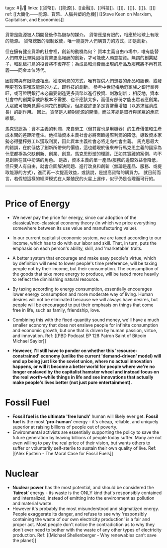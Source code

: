 tags: #📝️/🌱 
links: [[貨幣]]、[[能源]]、[[金融]]、[[科技]]、[[]]、[[]]、[[]]、[[]]
ref: 
[[大簡化——能源、貨幣、人腦共塑的危機]]
[[Steve Keen on Marxism, Capitalism, and Economics]]

---
貨幣是能源被人類開發後作為儲存的媒介。
貨幣應是有限的，相應於地球上有限的能源。
貨幣總數的限制致使，唯一能提升人們購買力的方式，即是創新。

但在擁有健全貨幣的社會裡，創新的動機為何？
資本主義自由市場中，唯有能替人們帶來比單純囤積貨幣更高報酬的創新，才可能使人願意投資。無謂的創業點子，和亂槍打鳥的投資將不復存在；為成長和消費而出現的產品及服務將不再有意義——同金本位時代。

因貨幣與有限能源相應，獲取利潤的方式，唯有提供人們想要的產品和服務、或發明更有效率獲取能源的方式，即科技的創新。
參考中世紀梅地奇家族之銀行業興旺，或可證明銀行未必需要創造更多貨幣以進行投資、刺激創新；
相反地，資本社會中的創業家或許根本不需要、也不應該太多，而僅有部份才能出眾者應創業。大眾或可能樂見遍地開花的創業家，但那或許更多是貨幣量增加（以追求經濟成長）的副作用。
因此，貨幣是人類對能源的開價，而並非總是銀行與民眾的承諾維繫。

馬克思認為：資本主義的利潤，來自勞工（但其實也是用機器）的生產價值和生產成本間的差距所產生。他推論資本主義社會必將面臨邊際利潤的降低，導致資本家勢必得壓榨勞工以獲取利潤，因此資本主義社會必將走向社會主義。
馬克思最大的錯誤，在於低估了創新所帶來的價值，這也體現於後來奉行馬克思主義的國家為什麼都極為欠缺創新、創業、創意。馬克思形塑的理論，正如其實踐的案例，均不見創新在其中扮演的角色。
是故，資本主義的單一產品/服務的邊際效益會降低，但只要人有自由，就會企圖解決問題、進行改良和創新（無論是產品、服務、或提取能源的方式），進而再一次提高效益，或該說，是提高貨幣的購買力。
就目前而言，若假想這樣的經濟模式在人類殖民的火星上運作，似乎仍是合理而可行的。

---
# Price of Energy
- We never pay the price for energy, since our adoption of the classical/neo-classical economy theory (in which we price everything somewhere between its use value and manufacturing value).
- In our current capitalist economic system, we are taxed according to our income, which has to do with our labor and skill. That, in turn, puts the emphasis on each person's ability, skill, and 'marketable' traits.
- A better system that encourage and make easy people's virtue, which by definition will need to lower people's time preference, will be taxing people not by their income, but their consumption. The consumption of the goods that take more energy to produce, will be taxed more heavily to reflect the diminishing natural resource. 
- By taxing according to energy consumption, essentially encourages lower energy consumption and more moderate way of living. Human desires will not be eliminated because we will always have desires, but people will be encouraged to put their emphasis on things that come free in life, such as family, friendship, love.
- Combining this with the fixed-quantity sound money, we'll have a much smaller economy that does not enslave people for infinite consumption and economic growth, but one that is driven by human passion, virtue, and innovation.
  Ref: [[PBD Podcast  EP 128  Patron Saint of Bitcoin Michael Saylor]]
  
- **However, I'll still have to ponder on whether this 'resource-constrained' economy (unlike the current 'demand-driven' model) will end up being just like the soviet union, where no actual innovation happens, or will it become a better world for people where we're no longer enslaved by the capitalist hamster wheel and instead focus on the real worth-while things in life and see innovations that actually make people's lives better (not just pure entertainment).**
  

# Fossil Fuel

- **Fossil fuel is the ultimate 'free lunch'** human will likely ever get.
  **Fossil fuel** is the most '**pro-human**' energy - it's cheap, reliable, and uniquely superior at raising billions of people out of poverty.
- Environmental activists are essentially supporting the policy to save the future generation by leaving billions of people today suffer. Many are not even willing to pay the real price of their vision, but wants others to suffer or voluntarily self-sterile to sustain their own quality of live.
  Ref: [[Alex Epstein - The Moral Case for Fossil Fuels]]
  
# Nuclear

- **Nuclear power** has the most potential, and should be considered the '**fairest**' energy - its waste is the ONLY kind that's responsibly contained and internalized, instead of emitting into the environment as pollution and material waste. 
- However it's probably the most misunderstood and stigmatized energy. People exaggerate its danger, and refuse to see why 'responsibly containing the waste of our own electricity production' is a fair and proper act. Most people don't notice the contradiction as to why they don't ever need to bother with the waste of any other types of electricity production.
  Ref: [[Michael Shellenberger - Why renewables can’t save the planet]]